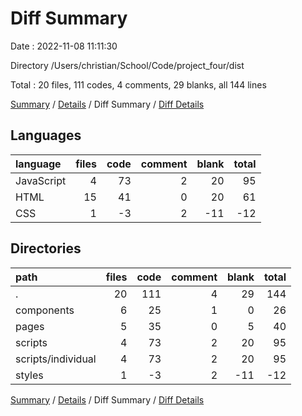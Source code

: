 # Diff Summary

Date : 2022-11-08 11:11:30

Directory /Users/christian/School/Code/project_four/dist

Total : 20 files,  111 codes, 4 comments, 29 blanks, all 144 lines

[Summary](results.md) / [Details](details.md) / Diff Summary / [Diff Details](diff-details.md)

## Languages
| language | files | code | comment | blank | total |
| :--- | ---: | ---: | ---: | ---: | ---: |
| JavaScript | 4 | 73 | 2 | 20 | 95 |
| HTML | 15 | 41 | 0 | 20 | 61 |
| CSS | 1 | -3 | 2 | -11 | -12 |

## Directories
| path | files | code | comment | blank | total |
| :--- | ---: | ---: | ---: | ---: | ---: |
| . | 20 | 111 | 4 | 29 | 144 |
| components | 6 | 25 | 1 | 0 | 26 |
| pages | 5 | 35 | 0 | 5 | 40 |
| scripts | 4 | 73 | 2 | 20 | 95 |
| scripts/individual | 4 | 73 | 2 | 20 | 95 |
| styles | 1 | -3 | 2 | -11 | -12 |

[Summary](results.md) / [Details](details.md) / Diff Summary / [Diff Details](diff-details.md)